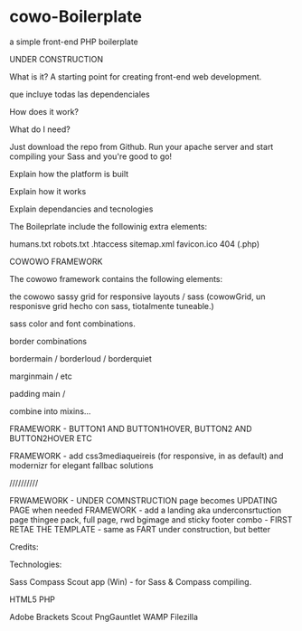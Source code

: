 # cowo-Boilerplate
a simple front-end PHP boilerplate


UNDER CONSTRUCTION


What is it?
A starting point for creating front-end web development.


que incluye todas las dependenciales


How does it work?




What do I need? 

Just download the repo from Github.
Run your apache server and start compiling your Sass and you're good to go!




Explain how the platform is built


Explain how it works


Explain dependancies and tecnologies




The Boileprlate include the followinig extra elements:

humans.txt
robots.txt
.htaccess
sitemap.xml
favicon.ico
404 (.php)








COWOWO FRAMEWORK

The cowowo framework contains the following elements:

the cowowo sassy grid for responsive layouts / sass
(cowowGrid, un responisve grid hecho con sass, tiotalmente tuneable.)

sass color and font combinations.

border combinations

bordermain / borderloud / borderquiet


marginmain / etc

padding main / 

combine into mixins...

FRAMEWORK - BUTTON1 AND BUTTON1HOVER, BUTTON2 AND BUTTON2HOVER ETC




FRAMEWORK - add css3mediaqueireis (for responsive, in as default) and modernizr for elegant fallbac solutions








//////////

FRWAMEWORK - UNDER COMNSTRUCTION page becomes UPDATING PAGE when needed
FRAMEWORK - add a landing aka underconsrtuction page thingee pack, full page, rwd bgimage and sticky footer combo - FIRST RETAE THE TEMPLATE - same as FART under construction, but better




Credits:




Technologies:

Sass
Compass
Scout app (Win) - for Sass & Compass compiling.


HTML5
PHP


Adobe Brackets
Scout
PngGauntlet
WAMP
Filezilla







